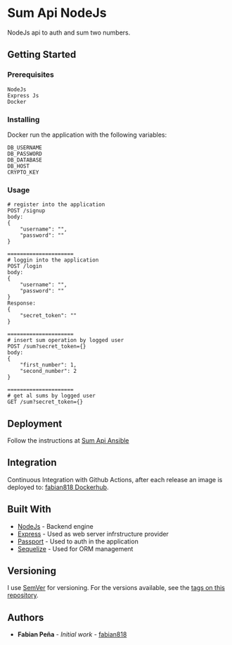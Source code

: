 # Sum Api NodeJs
NodeJs api to auth and sum two numbers.

## Getting Started

### Prerequisites


```
NodeJs
Express Js
Docker
```

### Installing

Docker run the application with the following variables:

```
DB_USERNAME
DB_PASSWORD
DB_DATABASE
DB_HOST
CRYPTO_KEY
```

### Usage
```
# register into the application
POST /signup
body: 
{
    "username": "",
    "password": ""
}

=====================
# loggin into the application
POST /login
body: 
{
    "username": "",
    "password": ""
}
Response:
{
    "secret_token": ""
}

=====================
# insert sum operation by logged user
POST /sum?secret_token={}
body: 
{
    "first_number": 1,
    "second_number": 2
}

=====================
# get al sums by logged user
GET /sum?secret_token={}
```

## Deployment

Follow the instructions at [Sum Api Ansible](https://github.com/fabian818/sum-api-ansible)

## Integration

Continuous Integration with Github Actions, after each release an image is deployed to: [fabian818 Dockerhub](https://hub.docker.com/repository/docker/fabian818/sum-api-nodejs/).

## Built With

* [NodeJs](https://nodejs.org/) - Backend engine
* [Express](https://www.express.com/) - Used as web server infrstructure provider
* [Passport](http://www.passportjs.org/) - Used to auth in the application
* [Sequelize](https://sequelize.org/) - Used for ORM management


## Versioning

I use [SemVer](http://semver.org/) for versioning. For the versions available, see the [tags on this repository](https://github.com/fabian818/sum-api-nodejs/tags). 

## Authors

* **Fabian Peña** - *Initial work* - [fabian818](https://github.com/fabian818)

